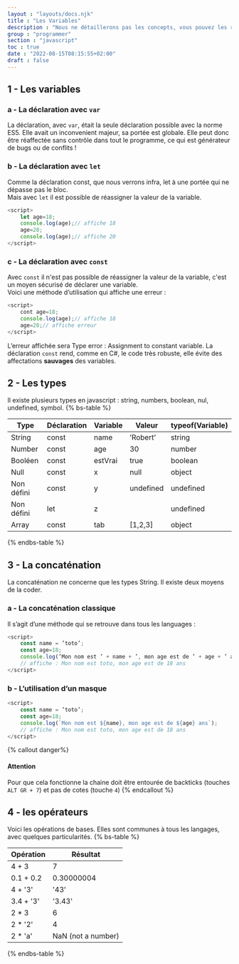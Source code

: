 ```yaml
---
layout : "layouts/docs.njk"
title : "Les Variables"
description : "Nous ne détaillerons pas les concepts, vous pouvez les retrouver dans la partie guide C# de ce site"
group : "programmer"
section : "javascript"
toc : true
date : "2022-08-15T08:15:55+02:00"
draft : false
---
```


## 1 - Les variables
### a - La déclaration avec `var`
La déclaration, avec `var`, était la seule déclaration possible avec la norme ES5. Elle avait un inconvenient majeur, sa portée est globale. Elle peut donc être réaffectée sans contrôle dans tout le programme, ce qui est générateur de bugs ou de conflits !
### b - La déclaration avec `let`
Comme la déclaration const, que nous verrons infra, let à une portée qui ne dépasse pas le bloc.  
Mais avec `let` il est possible de réassigner la valeur de la variable.
```javascript
<script>
    let age=18;
    console.log(age);// affiche 18
    age=20;
    console.log(age);// affiche 20
</script>
```
### c - La déclaration avec `const`
Avec `const` il n'est pas possible de réassigner la valeur de la variable, c'est un moyen sécurisé de déclarer une variable.  
Voici une méthode d’utilisation qui affiche une erreur :
```javascript
<script>
    cont age=18;
    console.log(age);// affiche 18
    age=20;// affiche erreur
</script>
```
L’erreur affichée sera Type error : Assignment to constant variable. La déclaration `const` rend, comme en C#, 
le code très robuste, elle évite des affectations **sauvages** des variables.
## 2 - Les types
Il existe plusieurs types en javascript : string, numbers, boolean, nul, undefined, symbol.
{% bs-table %}

| Type       | Déclaration | Variable | Valeur    | typeof(Variable) |
|------------|-------------|----------|-----------|------------------|
| String     | const       | name     | ’Robert’  | string           |
| Number     | const       | age      | 30        | number           |
| Booléen    | const       | estVrai  | true      | boolean          |
| Null       | const       | x        | null      | object           |
| Non défini | const       | y        | undefined | undefined        |
| Non défini | let         | z        |           | undefined        |
| Array      | const       | tab      | [1,2,3]   | object           |
{% endbs-table %}

## 3 - La concaténation
La concaténation ne concerne que les types String. Il existe deux moyens de la coder.
### a - La concaténation classique
Il s’agit d’une méthode qui se retrouve dans tous les languages :
```javascript
<script>
    const name = ’toto’;
    const age=18;
    console.log(’Mon nom est ’ + name + ’, mon age est de ’ + age + ’ ans’);
    // affiche : Mon nom est toto, mon age est de 18 ans
</script>
```
### b - L’utilisation d’un masque
```javascript
<script>
    const name = ’toto’;
    const age=18;
    console.log(`Mon nom est ${name}, mon age est de ${age} ans`);
    // affiche : Mon nom est toto, mon age est de 18 ans
</script>
```
{% callout danger%}
#### Attention
Pour que cela fonctionne la chaine doit être entourée de backticks (touches `ALT GR + 7`) et pas de cotes (touche `4`)
{% endcallout %}
## 4 - les opérateurs
Voici les opérations de bases. Elles sont communes à tous les langages, avec quelques particularités.
{% bs-table %}

| Opération | Résultat           | 
|-----------|--------------------|
| 4 + 3     | 7                  | 
| 0.1 + 0.2 | 0.30000004         |
| 4 + '3'   | '43'               | 
| 3.4 + '3' | '3.43'             |
| 2 * 3     | 6                  |
| 2 * '2'   | 4                  |
| 2 * 'a'   | NaN (not a number) | 
{% endbs-table %}